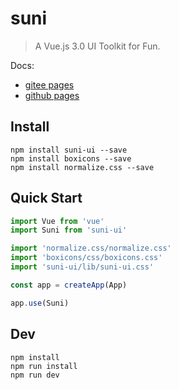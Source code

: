 # suni

> A Vue.js 3.0 UI Toolkit for Fun.

Docs:
* [gitee pages](http://yysuni.gitee.io/suni/)	
* [github pages](https://yysuni.github.io/suni/)


## Install

```shell
npm install suni-ui --save
npm install boxicons --save
npm install normalize.css --save
```

## Quick Start

```js
import Vue from 'vue'
import Suni from 'suni-ui'

import 'normalize.css/normalize.css'
import 'boxicons/css/boxicons.css'
import 'suni-ui/lib/suni-ui.css'

const app = createApp(App)

app.use(Suni)
```



## Dev

```shell
npm install
npm run install
npm run dev
```
